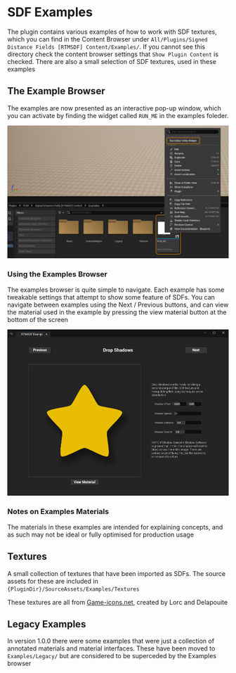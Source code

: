 # SDF Examples

The plugin contains various examples of how to work with SDF textures, which you can find in the Content Browser under `All/Plugins/Signed Distance Fields [RTMSDF] Content/Examples/`. If you cannot see this directory check the content browser settings that `Show Plugin Content` is checked. There are also a small selection of SDF textures, used in these examples

## The Example Browser
The examples are now presented as an interactive pop-up window, which you can activate by finding the widget called `RUN_ME` in the examples foleder.

![](Images/Examples_ContentBrowser.png)

### Using the Examples Browser
The examples browser is quite simple to navigate. Each example has some tweakable settings that attempt to show some feature of SDFs. You can navigate between examples using the Next / Previous buttons, and can view the material used in the example by pressing the view material button at the bottom of the screen

![](Images/Examples_Browser.png)

### Notes on Examples Materials
The materials in these examples are intended for explaining concepts, and as such may not be ideal or fully optimised for production usage

## Textures
A small collection of textures that have been imported as SDFs. The source assets for these are included in `{PluginDir}/SourceAssets/Examples/Textures`

These textures are all from [Game-icons.net](https://game-icons.net/), created by Lorc and Delapouite

## Legacy Examples
In version 1.0.0 there were some examples that were just a collection of annotated materials and material interfaces. These have been moved to `Examples/Legacy/` but are considered to be superceded by the Examples browser